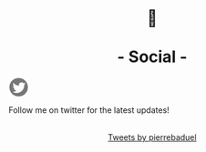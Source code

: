 <br>
<h1 align=center>
📢  <br><br>
- Social - 
</h1>

[<img align="center" src="/images/twitterlogo.png" style="margin-right: 15px;" width="35">](https://twitter.com/pierrebaduel)

Follow me on twitter for the latest updates! 
    <br><br>
    
<div class="jekyll-twitter-plugin" align="center">
    <div class="jekyll-twitter-plugin"><a class="twitter-timeline" data-width="500" data-tweet-limit="5" href="https://twitter.com/pierrebaduel?ref_src=twsrc%5Etfw">Tweets by pierrebaduel</a>
    <script async="" src="https://platform.twitter.com/widgets.js" charset="utf-8"></script>
    </div>
</div>

